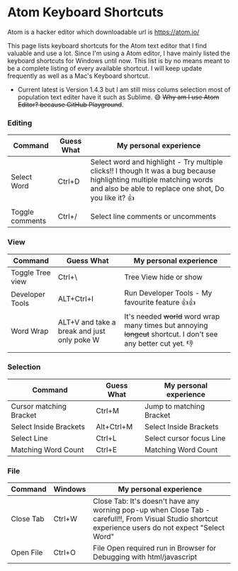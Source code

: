 # Atom Keyboard Shortcuts

Atom is a hacker editor which downloadable url is https://atom.io/ 

This page lists keyboard shortcuts for the Atom text editor that I find valuable and use a lot. Since I'm using a Atom editor, I have mainly listed the keyboard shortcuts for Windows until now. This list is by no means meant to be a complete listing of every available
shortcut. I will keep update frequently as well as a Mac's Keyboard shortcut.

 * Current latest is Version 1.4.3 but I am still miss colums selection most of population text editer have it such as Sublime. :sweat_smile:
 ~~Why am I use Atom Editor? because GitHub Playground~~.

### Editing

| Command | Guess What | My personal experience |
| --- | --- | --- |
| Select Word | Ctrl+D | Select word and highlight - Try multiple clicks!! I though It was a bug because highlighting multiple matching words and also be able to replace one shot, Do you like it? :+1: |
| Toggle comments | Ctrl+/ | Select line comments or uncomments |


### View
| Command | Guess What | My personal experience |
| --- | --- | --- |
| Toggle Tree view | Ctrl+\ | Tree View hide or show  |
| Developer Tools | ALT+Ctrl+I | Run Developer Tools - My favourite feature :+1::+1: |
| Word Wrap | ALT+V and take a break and just only poke W | It's needed ~~world~~ word wrap many times but annoying ~~longcut~~ shortcut. I don't see any better cut yet. :-1: |


### Selection
| Command | Guess What | My personal experience |
| --- | --- | --- |
| Cursor matching Bracket | Ctrl+M | Jump to matching Bracket |
| Select Inside Brackets | Alt+Ctrl+M | Select Inside Brackets |
| Select Line | Ctrl+L | Select cursor focus Line |
| Matching Word Count | Ctrl+E | Matching Word Count |

### File
| Command | Windows | My personal experience |
| --- | --- | --- |
| Close Tab | Ctrl+W | Close Tab: It's doesn't have any worning pop-up when Close Tab - carefull!!, From Visual Studio shortcut experience users do not expect "Select Word" |
| Open File | Ctrl+O | File Open required run in Browser for Debugging with html/javascript  |
